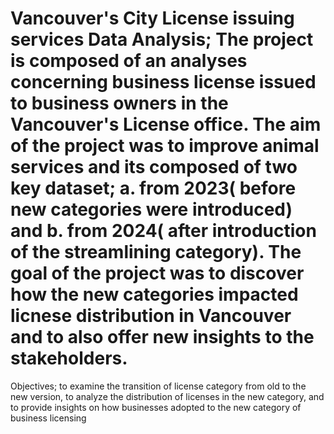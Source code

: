 # Vancouver's City License issuing services Data Analysis; The project is composed of an analyses concerning business license issued to business owners in the Vancouver's License office. The aim of the project was to improve animal services and its composed of two key dataset; a. from 2023( before new categories were introduced) and b. from 2024( after introduction of the streamlining category). The goal of the project was to discover how the new categories impacted licnese distribution in Vancouver and to also offer new insights to the stakeholders.
Objectives; to examine the transition of license category from old to the new version, to analyze the distribution of licenses in the new category, and to provide insights on how businesses adopted to the new category of business licensing
